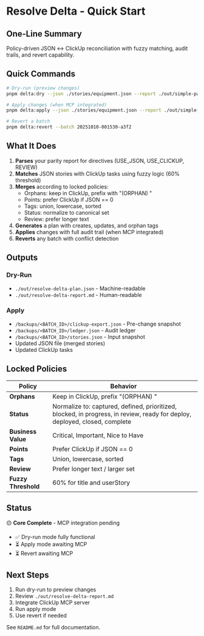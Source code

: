# Resolve Delta - Quick Start

## One-Line Summary
Policy-driven JSON ↔ ClickUp reconciliation with fuzzy matching, audit trails, and revert capability.

## Quick Commands

```bash
# Dry-run (preview changes)
pnpm delta:dry --json ./stories/equipment.json --report ./out/simple-parity-report.md

# Apply changes (when MCP integrated)
pnpm delta:apply --json ./stories/equipment.json --report ./out/simple-parity-report.md

# Revert a batch
pnpm delta:revert --batch 20251010-001530-a3f2
```

## What It Does

1. **Parses** your parity report for directives (USE_JSON, USE_CLICKUP, REVIEW)
2. **Matches** JSON stories with ClickUp tasks using fuzzy logic (60% threshold)
3. **Merges** according to locked policies:
   - Orphans: keep in ClickUp, prefix with "(ORPHAN) "
   - Points: prefer ClickUp if JSON == 0
   - Tags: union, lowercase, sorted
   - Status: normalize to canonical set
   - Review: prefer longer text
4. **Generates** a plan with creates, updates, and orphan tags
5. **Applies** changes with full audit trail (when MCP integrated)
6. **Reverts** any batch with conflict detection

## Outputs

### Dry-Run
- `./out/resolve-delta-plan.json` - Machine-readable
- `./out/resolve-delta-report.md` - Human-readable

### Apply
- `/backups/<BATCH_ID>/clickup-export.json` - Pre-change snapshot
- `/backups/<BATCH_ID>/ledger.json` - Audit ledger
- `/backups/<BATCH_ID>/stories.json` - Input snapshot
- Updated JSON file (merged stories)
- Updated ClickUp tasks

## Locked Policies

| Policy | Behavior |
|--------|----------|
| **Orphans** | Keep in ClickUp, prefix "(ORPHAN) " |
| **Status** | Normalize to: captured, defined, prioritized, blocked, in progress, in review, ready for deploy, deployed, closed, complete |
| **Business Value** | Critical, Important, Nice to Have |
| **Points** | Prefer ClickUp if JSON == 0 |
| **Tags** | Union, lowercase, sorted |
| **Review** | Prefer longer text / larger set |
| **Fuzzy Threshold** | 60% for title and userStory |

## Status

🟡 **Core Complete** - MCP integration pending

- ✅ Dry-run mode fully functional
- ⏳ Apply mode awaiting MCP
- ⏳ Revert awaiting MCP

## Next Steps

1. Run dry-run to preview changes
2. Review `./out/resolve-delta-report.md`
3. Integrate ClickUp MCP server
4. Run apply mode
5. Use revert if needed

See `README.md` for full documentation.
